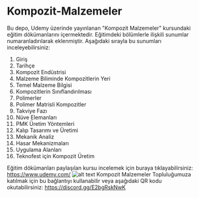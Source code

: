 # Kompozit-Malzemeler
Bu depo, Udemy üzerinde yayınlanan "Kompozit Malzemeler" kursundaki eğitim dökümanlarını içermektedir. Eğitimdeki bölümlerle ilişkili sunumlar numaranladırılarak eklenmiştir. Aşağıdaki sırayla bu sunumları inceleyebilirsiniz:

1. Giriş
2. Tarihçe
3. Kompozit Endüstrisi
4. Malzeme Biliminde Kompozitlerin Yeri
5. Temel Malzeme Bilgisi
6. Kompozitlerin Sınıflandırılması
7. Polimerler
8. Polimer Matrisli Kompozitler
9. Takviye Fazı
10. Nüve Elemanları
11. PMK Üretim Yöntemleri
12. Kalıp Tasarımı ve Üretimi
13. Mekanik Analiz
14. Hasar Mekanizmaları
15. Uygulama Alanları
16. Teknofest için Kompozit Üretim

Eğitim dökümanları paylaşılan kursu incelemek için buraya tıklayabilirsiniz: https://www.udemy.com/
![alt text](https://github.com/grboguz/Kompozit-Malzemeler/blob/main/composite_material_stress.gif)
Kompozit Malzemeler Topluluğumuza katılmak için bu bağlantıyı kullanabilir veya aşağıdaki QR kodu okutabilirsiniz: https://discord.gg/E2bgRskNwK
